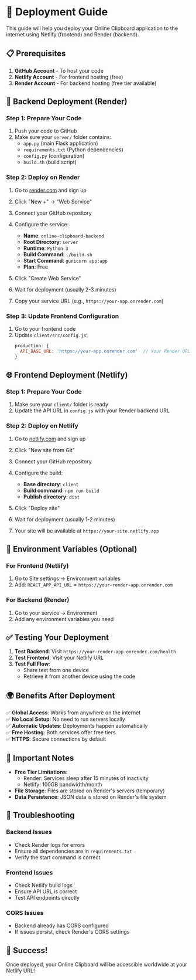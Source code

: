 # 🚀 Deployment Guide

This guide will help you deploy your Online Clipboard application to the internet using Netlify (frontend) and Render (backend).

## 📋 Prerequisites

1. **GitHub Account** - To host your code
2. **Netlify Account** - For frontend hosting (free)
3. **Render Account** - For backend hosting (free tier available)

## 🔧 Backend Deployment (Render)

### Step 1: Prepare Your Code
1. Push your code to GitHub
2. Make sure your `server/` folder contains:
   - `app.py` (main Flask application)
   - `requirements.txt` (Python dependencies)
   - `config.py` (configuration)
   - `build.sh` (build script)

### Step 2: Deploy on Render
1. Go to [render.com](https://render.com) and sign up
2. Click "New +" → "Web Service"
3. Connect your GitHub repository
4. Configure the service:
   - **Name**: `online-clipboard-backend`
   - **Root Directory**: `server`
   - **Runtime**: `Python 3`
   - **Build Command**: `./build.sh`
   - **Start Command**: `gunicorn app:app`
   - **Plan**: Free

5. Click "Create Web Service"
6. Wait for deployment (usually 2-3 minutes)
7. Copy your service URL (e.g., `https://your-app.onrender.com`)

### Step 3: Update Frontend Configuration
1. Go to your frontend code
2. Update `client/src/config.js`:
   ```javascript
   production: {
     API_BASE_URL: 'https://your-app.onrender.com'  // Your Render URL
   }
   ```

## 🌐 Frontend Deployment (Netlify)

### Step 1: Prepare Your Code
1. Make sure your `client/` folder is ready
2. Update the API URL in `config.js` with your Render backend URL

### Step 2: Deploy on Netlify
1. Go to [netlify.com](https://netlify.com) and sign up
2. Click "New site from Git"
3. Connect your GitHub repository
4. Configure the build:
   - **Base directory**: `client`
   - **Build command**: `npm run build`
   - **Publish directory**: `dist`

5. Click "Deploy site"
6. Wait for deployment (usually 1-2 minutes)
7. Your site will be available at `https://your-site.netlify.app`

## 🔗 Environment Variables (Optional)

### For Frontend (Netlify)
1. Go to Site settings → Environment variables
2. Add: `REACT_APP_API_URL` = `https://your-render-app.onrender.com`

### For Backend (Render)
1. Go to your service → Environment
2. Add any environment variables you need

## ✅ Testing Your Deployment

1. **Test Backend**: Visit `https://your-render-app.onrender.com/health`
2. **Test Frontend**: Visit your Netlify URL
3. **Test Full Flow**:
   - Share text from one device
   - Retrieve it from another device using the code

## 🌍 Benefits After Deployment

✅ **Global Access**: Works from anywhere on the internet  
✅ **No Local Setup**: No need to run servers locally  
✅ **Automatic Updates**: Deployments happen automatically  
✅ **Free Hosting**: Both services offer free tiers  
✅ **HTTPS**: Secure connections by default  

## 🚨 Important Notes

- **Free Tier Limitations**: 
  - Render: Services sleep after 15 minutes of inactivity
  - Netlify: 100GB bandwidth/month
- **File Storage**: Files are stored on Render's servers (temporary)
- **Data Persistence**: JSON data is stored on Render's file system

## 🔧 Troubleshooting

### Backend Issues
- Check Render logs for errors
- Ensure all dependencies are in `requirements.txt`
- Verify the start command is correct

### Frontend Issues
- Check Netlify build logs
- Ensure API URL is correct
- Test API endpoints directly

### CORS Issues
- Backend already has CORS configured
- If issues persist, check Render's CORS settings

## 🎉 Success!

Once deployed, your Online Clipboard will be accessible worldwide at your Netlify URL!

